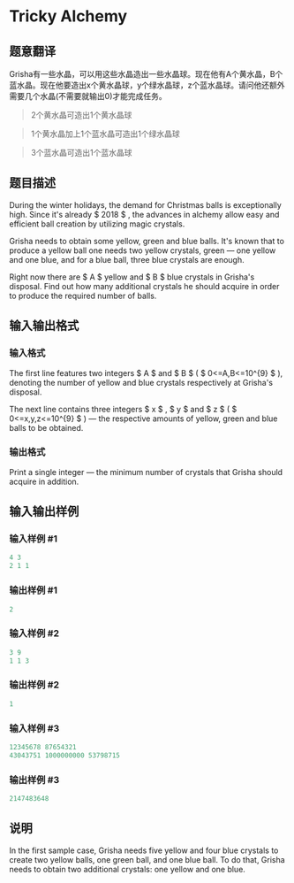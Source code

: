 # Tricky Alchemy

## 题意翻译

Grisha有一些水晶，可以用这些水晶造出一些水晶球。现在他有A个黄水晶，B个蓝水晶。现在他要造出x个黄水晶球，y个绿水晶球，z个蓝水晶球。请问他还额外需要几个水晶(不需要就输出0)才能完成任务。

> 2个黄水晶可造出1个黄水晶球

> 1个黄水晶加上1个蓝水晶可造出1个绿水晶球

> 3个蓝水晶可造出1个蓝水晶球

## 题目描述

During the winter holidays, the demand for Christmas balls is exceptionally high. Since it's already $ 2018 $ , the advances in alchemy allow easy and efficient ball creation by utilizing magic crystals.

Grisha needs to obtain some yellow, green and blue balls. It's known that to produce a yellow ball one needs two yellow crystals, green — one yellow and one blue, and for a blue ball, three blue crystals are enough.

Right now there are $ A $ yellow and $ B $ blue crystals in Grisha's disposal. Find out how many additional crystals he should acquire in order to produce the required number of balls.

## 输入输出格式

### 输入格式

The first line features two integers $ A $ and $ B $ ( $ 0<=A,B<=10^{9} $ ), denoting the number of yellow and blue crystals respectively at Grisha's disposal.

The next line contains three integers $ x $ , $ y $ and $ z $ ( $ 0<=x,y,z<=10^{9} $ ) — the respective amounts of yellow, green and blue balls to be obtained.

### 输出格式

Print a single integer — the minimum number of crystals that Grisha should acquire in addition.

## 输入输出样例

### 输入样例 #1

```cpp
4 3
2 1 1

```
### 输出样例 #1

```cpp
2

```
### 输入样例 #2

```cpp
3 9
1 1 3

```
### 输出样例 #2

```cpp
1

```
### 输入样例 #3

```cpp
12345678 87654321
43043751 1000000000 53798715

```
### 输出样例 #3

```cpp
2147483648

```
## 说明

In the first sample case, Grisha needs five yellow and four blue crystals to create two yellow balls, one green ball, and one blue ball. To do that, Grisha needs to obtain two additional crystals: one yellow and one blue.

